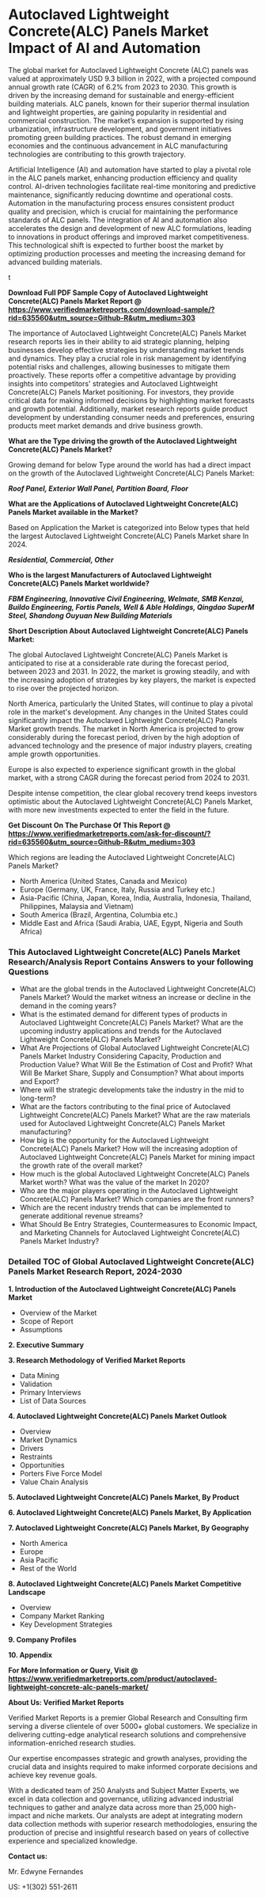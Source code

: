 <meta name="title" content="Global Autoclaved Lightweight Concrete(ALC) Panels Market Impact of AI and Automation"><meta name="description" content="The global market for Autoclaved Lightweight Concrete (ALC) panels was valued at approximately USD 9.3 billion in 2022, with a projected compound annual growth rate (C"><meta name="title" content="Autoclaved Lightweight Concrete(ALC) Panels Market Size, Share, Scope, Trends, Growth, Opportunities, Analysis, Forecast"><h1>Autoclaved Lightweight Concrete(ALC) Panels Market Impact of AI and Automation</h1><p>The global market for Autoclaved Lightweight Concrete (ALC) panels was valued at approximately USD 9.3 billion in 2022, with a projected compound annual growth rate (CAGR) of 6.2% from 2023 to 2030. This growth is driven by the increasing demand for sustainable and energy-efficient building materials. ALC panels, known for their superior thermal insulation and lightweight properties, are gaining popularity in residential and commercial construction. The market’s expansion is supported by rising urbanization, infrastructure development, and government initiatives promoting green building practices. The robust demand in emerging economies and the continuous advancement in ALC manufacturing technologies are contributing to this growth trajectory.</p><p>Artificial Intelligence (AI) and automation have started to play a pivotal role in the ALC panels market, enhancing production efficiency and quality control. AI-driven technologies facilitate real-time monitoring and predictive maintenance, significantly reducing downtime and operational costs. Automation in the manufacturing process ensures consistent product quality and precision, which is crucial for maintaining the performance standards of ALC panels. The integration of AI and automation also accelerates the design and development of new ALC formulations, leading to innovations in product offerings and improved market competitiveness. This technological shift is expected to further boost the market by optimizing production processes and meeting the increasing demand for advanced building materials.</p>t</p><p id="" class=""><strong>Download Full PDF Sample Copy of Autoclaved Lightweight Concrete(ALC) Panels Market Report @ <a href="https://www.verifiedmarketreports.com/download-sample/?rid=635560&utm_source=Github-R&utm_medium=303" target="_blank">https://www.verifiedmarketreports.com/download-sample/?rid=635560&utm_source=Github-R&utm_medium=303</a></strong></p><p>The importance of&nbsp;Autoclaved Lightweight Concrete(ALC) Panels Market research reports lies in their ability to aid strategic planning, helping businesses develop effective strategies by understanding market trends and dynamics. They play a crucial role in risk management by identifying potential risks and challenges, allowing businesses to mitigate them proactively. These reports offer a competitive advantage by providing insights into competitors' strategies and Autoclaved Lightweight Concrete(ALC) Panels Market positioning. For investors, they provide critical data for making informed decisions by highlighting market forecasts and growth potential. Additionally, market research reports guide product development by understanding consumer needs and preferences, ensuring products meet market demands and drive business growth.</p><p><strong>What are the&nbsp;Type driving the growth of the Autoclaved Lightweight Concrete(ALC) Panels Market?</strong></p><p id="" class="">Growing demand for below Type around the world has had a direct impact on the growth of the Autoclaved Lightweight Concrete(ALC) Panels Market:</p><em><strong>Roof Panel, Exterior Wall Panel, Partition Board, Floor</strong></em></p><strong>What are the&nbsp;Applications&nbsp;of Autoclaved Lightweight Concrete(ALC) Panels Market available in the Market?</strong></p><p id="" class="">Based on Application the Market is categorized into Below types that held the largest Autoclaved Lightweight Concrete(ALC) Panels Market share In 2024.</p><em><strong>Residential, Commercial, Other</strong></em></p><strong>Who is the largest Manufacturers of Autoclaved Lightweight Concrete(ALC) Panels Market worldwide?</strong></p><p><em><strong>FBM Engineering, Innovative Civil Engineering, Welmate, SMB Kenzai, Buildo Engineering, Fortis Panels, Well & Able Holdings, Qingdao SuperM Steel, Shandong Ouyuan New Building Materials</strong></em></p><p id="" class=""><strong>Short Description About Autoclaved Lightweight Concrete(ALC) Panels Market:</strong></p><p>The global Autoclaved Lightweight Concrete(ALC) Panels Market is anticipated to rise at a considerable rate during the forecast period, between 2023 and 2031. In 2022, the market is growing steadily, and with the increasing adoption of strategies by key players, the market is expected to rise over the projected horizon.</p><p>North America, particularly the United States, will continue to play a pivotal role in the market's development. Any changes in the United States could significantly impact the Autoclaved Lightweight Concrete(ALC) Panels Market growth trends. The market in North America is projected to grow considerably during the forecast period, driven by the high adoption of advanced technology and the presence of major industry players, creating ample growth opportunities.</p><p>Europe is also expected to experience significant growth in the global market, with a strong CAGR during the forecast period from 2024 to 2031.</p><p>Despite intense competition, the clear global recovery trend keeps investors optimistic about the Autoclaved Lightweight Concrete(ALC) Panels Market, with more new investments expected to enter the field in the future.</p><p id="" class=""><strong>Get Discount On The Purchase Of This Report @ <a href="https://www.verifiedmarketreports.com/ask-for-discount/?rid=635560&utm_source=Github-R&utm_medium=303" target="_blank">https://www.verifiedmarketreports.com/ask-for-discount/?rid=635560&utm_source=Github-R&utm_medium=303</a></strong></p>Which regions are leading the Autoclaved Lightweight Concrete(ALC) Panels Market?</p><ul><li>North America (United States, Canada and Mexico)</li><li>Europe (Germany, UK, France, Italy, Russia and Turkey etc.)</li><li>Asia-Pacific (China, Japan, Korea, India, Australia, Indonesia, Thailand, Philippines, Malaysia and Vietnam)</li><li>South America (Brazil, Argentina, Columbia etc.)</li><li>Middle East and Africa (Saudi Arabia, UAE, Egypt, Nigeria and South Africa)</li></ul><h3 id="" class="">This Autoclaved Lightweight Concrete(ALC) Panels Market Research/Analysis Report Contains Answers to your following Questions</h3><ul><li>What are the global trends in the Autoclaved Lightweight Concrete(ALC) Panels Market? Would the market witness an increase or decline in the demand in the coming years?</li><li>What is the estimated demand for different types of products in Autoclaved Lightweight Concrete(ALC) Panels Market? What are the upcoming industry applications and trends for the Autoclaved Lightweight Concrete(ALC) Panels Market?</li><li>What Are Projections of Global Autoclaved Lightweight Concrete(ALC) Panels Market Industry Considering Capacity, Production and Production Value? What Will Be the Estimation of Cost and Profit? What Will Be Market Share, Supply and Consumption? What about imports and Export?</li><li>Where will the strategic developments take the industry in the mid to long-term?</li><li>What are the factors contributing to the final price of Autoclaved Lightweight Concrete(ALC) Panels Market? What are the raw materials used for Autoclaved Lightweight Concrete(ALC) Panels Market manufacturing?</li><li>How big is the opportunity for the Autoclaved Lightweight Concrete(ALC) Panels Market? How will the increasing adoption of Autoclaved Lightweight Concrete(ALC) Panels Market for mining impact the growth rate of the overall market?</li><li>How much is the global Autoclaved Lightweight Concrete(ALC) Panels Market worth? What was the value of the market In 2020?</li><li>Who are the major players operating in the Autoclaved Lightweight Concrete(ALC) Panels Market? Which companies are the front runners?</li><li>Which are the recent industry trends that can be implemented to generate additional revenue streams?</li><li>What Should Be Entry Strategies, Countermeasures to Economic Impact, and Marketing Channels for Autoclaved Lightweight Concrete(ALC) Panels Market Industry?</li></ul><h3 id="" class="">Detailed TOC of Global Autoclaved Lightweight Concrete(ALC) Panels Market Research Report, 2024-2030</h3><p id="" class=""><strong>1. Introduction of the Autoclaved Lightweight Concrete(ALC) Panels Market</strong></p><ul><li>Overview of the Market</li><li>Scope of Report</li><li>Assumptions</li></ul><p id="" class=""><strong>2. Executive Summary</strong></p><p id="" class=""><strong>3. Research Methodology of Verified Market Reports</strong></p><ul><li>Data Mining</li><li>Validation</li><li>Primary Interviews</li><li>List of Data Sources</li></ul><p id="" class=""><strong>4. Autoclaved Lightweight Concrete(ALC) Panels Market Outlook</strong></p><ul><li>Overview</li><li>Market Dynamics</li><li>Drivers</li><li>Restraints</li><li>Opportunities</li><li>Porters Five Force Model</li><li>Value Chain Analysis</li></ul><p id="" class=""><strong>5. Autoclaved Lightweight Concrete(ALC) Panels Market, By Product</strong></p><p id="" class=""><strong>6. Autoclaved Lightweight Concrete(ALC) Panels Market, By Application</strong></p><p id="" class=""><strong>7. Autoclaved Lightweight Concrete(ALC) Panels Market, By Geography</strong></p><ul><li>North America</li><li>Europe</li><li>Asia Pacific</li><li>Rest of the World</li></ul><p id="" class=""><strong>8. Autoclaved Lightweight Concrete(ALC) Panels Market Competitive Landscape</strong></p><ul><li>Overview</li><li>Company Market Ranking</li><li>Key Development Strategies</li></ul><p id="" class=""><strong>9. Company Profiles</strong></p><p id="" class=""><strong>10. Appendix</strong></p><p id="" class=""><strong>For More Information or Query, Visit @ <a href="https://www.verifiedmarketreports.com/product/autoclaved-lightweight-concrete-alc-panels-market/" target="_blank">https://www.verifiedmarketreports.com/product/autoclaved-lightweight-concrete-alc-panels-market/</a></strong></p><p id="" class=""><strong>About Us: Verified Market Reports</strong></p><p id="" class="">Verified Market Reports is a premier Global Research and Consulting firm serving a diverse clientele of over 5000+ global customers. We specialize in delivering cutting-edge analytical research solutions and comprehensive information-enriched research studies.</p><p id="" class="">Our expertise encompasses strategic and growth analyses, providing the crucial data and insights required to make informed corporate decisions and achieve key revenue goals.</p><p id="" class="">With a dedicated team of 250 Analysts and Subject Matter Experts, we excel in data collection and governance, utilizing advanced industrial techniques to gather and analyze data across more than 25,000 high-impact and niche markets. Our analysts are adept at integrating modern data collection methods with superior research methodologies, ensuring the production of precise and insightful research based on years of collective experience and specialized knowledge.</p><p id="" class=""><strong>Contact us:</strong></p><p id="" class="">Mr. Edwyne Fernandes</p><p id="" class="">US: +1(302) 551-2611</p>